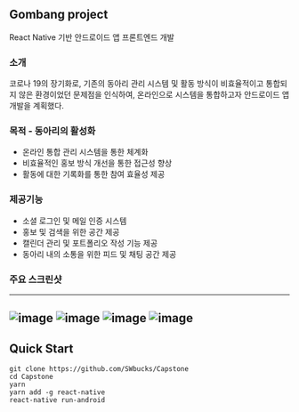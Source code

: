 ## Gombang project
React Native 기반 안드로이드 앱 프론트엔드 개발 

### 소개
코로나 19의 장기화로, 기존의 동아리 관리 시스템 및 활동 방식이 비효율적이고 통합되지 않은 환경이었던 문제점을 인식하여, 온라인으로 시스템을 통합하고자 안드로이드 앱 개발을 계획했다.
### 목적 - 동아리의 활성화
* 온라인 통합 관리 시스템을 통한 체계화
* 비효율적인 홍보 방식 개선을 통한 접근성 향상
* 활동에 대한 기록화를 통한 참여 효율성 제공
### 제공기능
* 소셜 로그인 및 메일 인증 시스템
* 홍보 및 검색을 위한 공간 제공
* 캘린더 관리 및 포트폴리오 작성 기능 제공
* 동아리 내의 소통을 위한 피드 및 채팅 공간 제공
### 주요 스크린샷
-----------
![image](https://user-images.githubusercontent.com/57908055/102691744-16129480-4252-11eb-9398-002b9ddefdc4.png)
![image](https://user-images.githubusercontent.com/57908055/102691747-20349300-4252-11eb-9bb9-666ef63e4cb0.png)
![image](https://user-images.githubusercontent.com/57908055/102691750-232f8380-4252-11eb-8879-5686a3ba2d7f.png)
![image](https://user-images.githubusercontent.com/57908055/102691753-262a7400-4252-11eb-87bd-d331aec7ddf7.png)
----------
## Quick Start

```
git clone https://github.com/SWbucks/Capstone
cd Capstone
yarn
yarn add -g react-native
react-native run-android
```
